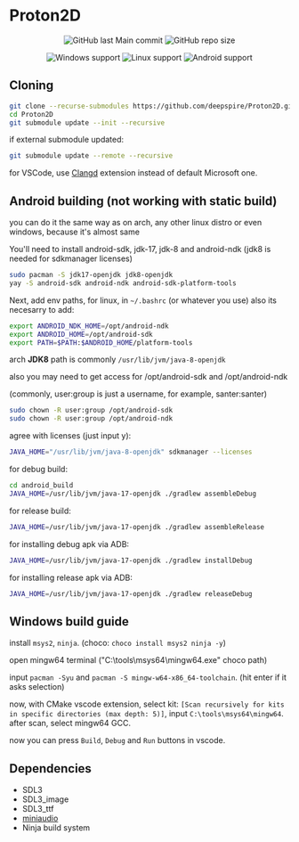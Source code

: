 # Proton2D

<p align="center">
<img alt="GitHub last Main commit" src="https://img.shields.io/github/last-commit/deepspire/Proton2D/main">
<img alt="GitHub repo size" src="https://img.shields.io/github/repo-size/deepspire/Proton2D">
</p>

<p align="center">
<img alt="Windows support" src="https://img.shields.io/badge/Windows-works-green">
<img alt="Linux support" src="https://img.shields.io/badge/Linux-works-green">
<img alt="Android support" src="https://img.shields.io/badge/Android-TODO-red">
</p>

## Cloning
```bash
git clone --recurse-submodules https://github.com/deepspire/Proton2D.git
cd Proton2D
git submodule update --init --recursive
```

if external submodule updated:
```bash
git submodule update --remote --recursive
```

for VSCode, use [Clangd](https://marketplace.visualstudio.com/items?itemName=llvm-vs-code-extensions.vscode-clangd) extension instead of default Microsoft one.

## Android building (not working with static build)
you can do it the same way as on arch, any other linux distro or even windows, because it's almost same

You'll need to install android-sdk, jdk-17, jdk-8 and android-ndk (jdk8 is needed for sdkmanager licenses)
```bash
sudo pacman -S jdk17-openjdk jdk8-openjdk
yay -S android-sdk android-ndk android-sdk-platform-tools
```

Next, add env paths, for linux, in `~/.bashrc` (or whatever you use) also its necesarry to add:
```bash
export ANDROID_NDK_HOME=/opt/android-ndk
export ANDROID_HOME=/opt/android-sdk
export PATH=$PATH:$ANDROID_HOME/platform-tools
```

arch **JDK8** path is commonly `/usr/lib/jvm/java-8-openjdk`

also you may need to get access for /opt/android-sdk and /opt/android-ndk

(commonly, user:group is just a username, for example, santer:santer)
```bash
sudo chown -R user:group /opt/android-sdk
sudo chown -R user:group /opt/android-ndk
```

agree with licenses (just input y):
```bash
JAVA_HOME="/usr/lib/jvm/java-8-openjdk" sdkmanager --licenses
```

for debug build:
```bash
cd android_build
JAVA_HOME=/usr/lib/jvm/java-17-openjdk ./gradlew assembleDebug
```

for release build:
```bash
JAVA_HOME=/usr/lib/jvm/java-17-openjdk ./gradlew assembleRelease
```

for installing debug apk via ADB:
```bash
JAVA_HOME=/usr/lib/jvm/java-17-openjdk ./gradlew installDebug
```

for installing release apk via ADB:
```bash
JAVA_HOME=/usr/lib/jvm/java-17-openjdk ./gradlew releaseDebug
```

## Windows build guide
install `msys2`, `ninja`. (choco: `choco install msys2 ninja -y`)

open mingw64 terminal ("C:\tools\msys64\mingw64.exe" choco path)

input `pacman -Syu` and `pacman -S mingw-w64-x86_64-toolchain`. (hit enter if it asks selection)

now, with CMake vscode extension, select kit: `[Scan recursively for kits in specific directories (max depth: 5)]`, input `C:\tools\msys64\mingw64`. after scan, select mingw64 GCC.

now you can press `Build`, `Debug` and `Run` buttons in vscode.

## Dependencies
- SDL3
- SDL3_image
- SDL3_ttf
- [miniaudio](https://github.com/mackron/miniaudio)
- Ninja build system
